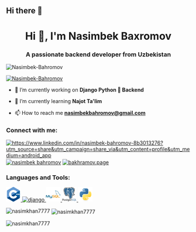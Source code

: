 ## Hi there 👋

<h1 align="center">Hi 👋, I'm Nasimbek Baxromov</h1>
<h3 align="center">A passionate backend developer from Uzbekistan</h3>

<p align="left"> <img src="https://komarev.com/ghpvc/?username=Nasimbek-Bahromov7&label=Profile%20views&color=0e75b6&style=flat" alt="Nasimbek-Bahromov" /> </p>

<p align="left"> <a href="https://github.com/ryo-ma/github-profile-trophy"><img src="https://github-profile-trophy.vercel.app/?username=Nasimbek-Bahromov" alt="Nasimbek-Bahromov" /></a> </p>

- 🔭 I’m currently working on **Django Python 🐍 Backend**

- 🌱 I’m currently learning **Najot Ta'lim**

- 📫 How to reach me **nasimbekbahromov@gmail.com**

<h3 align="left">Connect with me:</h3>
<p align="left">
<a href="https://linkedin.com/in/https://www.linkedin.com/in/nasimbek-bahromov-8b3013276?utm_source=share&utm_campaign=share_via&utm_content=profile&utm_medium=android_app" target="blank"><img align="center" src="https://raw.githubusercontent.com/rahuldkjain/github-profile-readme-generator/master/src/images/icons/Social/linked-in-alt.svg" alt="https://www.linkedin.com/in/nasimbek-bahromov-8b3013276?utm_source=share&utm_campaign=share_via&utm_content=profile&utm_medium=android_app" height="30" width="40" /></a>
<a href="https://fb.com/nasimbek bahromov" target="blank"><img align="center" src="https://raw.githubusercontent.com/rahuldkjain/github-profile-readme-generator/master/src/images/icons/Social/facebook.svg" alt="nasimbek bahromov" height="30" width="40" /></a>
<a href="https://instagram.com/bakhramov.page" target="blank"><img align="center" src="https://raw.githubusercontent.com/rahuldkjain/github-profile-readme-generator/master/src/images/icons/Social/instagram.svg" alt="bakhramov.page" height="30" width="40" /></a>
</p>

<h3 align="left">Languages and Tools:</h3>
<p align="left"> <a href="https://www.w3schools.com/cpp/" target="_blank" rel="noreferrer"> <img src="https://raw.githubusercontent.com/devicons/devicon/master/icons/cplusplus/cplusplus-original.svg" alt="cplusplus" width="40" height="40"/> </a> <a href="https://www.djangoproject.com/" target="_blank" rel="noreferrer"> <img src="https://cdn.worldvectorlogo.com/logos/django.svg" alt="django" width="40" height="40"/> </a> <a href="https://www.mysql.com/" target="_blank" rel="noreferrer"> <img src="https://raw.githubusercontent.com/devicons/devicon/master/icons/mysql/mysql-original-wordmark.svg" alt="mysql" width="40" height="40"/> </a> <a href="https://www.postgresql.org" target="_blank" rel="noreferrer"> <img src="https://raw.githubusercontent.com/devicons/devicon/master/icons/postgresql/postgresql-original-wordmark.svg" alt="postgresql" width="40" height="40"/> </a> <a href="https://www.python.org" target="_blank" rel="noreferrer"> <img src="https://raw.githubusercontent.com/devicons/devicon/master/icons/python/python-original.svg" alt="python" width="40" height="40"/> </a> </p>

<p><img align="left" src="https://github-readme-stats.vercel.app/api/top-langs?username=nasimkhan7777&show_icons=true&locale=en&layout=compact" alt="nasimkhan7777" /></p>

<p>&nbsp;<img align="center" src="https://github-readme-stats.vercel.app/api?username=nasimkhan7777&show_icons=true&locale=en" alt="nasimkhan7777" /></p>

<p><img align="center" src="https://github-readme-streak-stats.herokuapp.com/?user=nasimkhan7777&" alt="nasimkhan7777" /></p>

